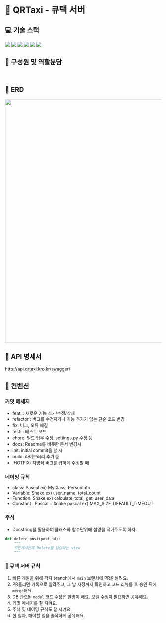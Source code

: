 # 🚖 QRTaxi - 큐택 서버

## 💻 기술 스택
<div style='flex'>
<img src="https://img.shields.io/badge/Python3.9.5-3776AB?style=for-the-badge&logo=Python&logoColor=white" >
<img src="https://img.shields.io/badge/Django-092E20?style=for-the-badge&logo=Django&logoColor=white">
<ing src="https://camo.githubusercontent.com/4590c0af4aeb1b75233885f86e80c1da8cb2afd401173a40e41370f5cad5db20/68747470733a2f2f696d672e736869656c64732e696f2f62616467652f4a57542d626c61636b3f7374796c653d666f722d7468652d6261646765266c6f676f3d4a534f4e253230776562253230746f6b656e73">

<img src="https://camo.githubusercontent.com/c1fc168684171582321954905e8b9dc4f59810243ed85e645f3b7938ee3145cb/68747470733a2f2f696d672e736869656c64732e696f2f62616467652f6d7973716c2d3434373941313f7374796c653d666f722d7468652d6261646765266c6f676f3d6d7973716c266c6f676f436f6c6f723d7768697465">
<img src="https://img.shields.io/badge/Docker-2496ED?style=for-the-badge&logo=Docker&logoColor=white">
<ing src="https://camo.githubusercontent.com/cb6a8acb6cd719636cea6cce9de8a98986f895d0a4da406400db37f4a115604c/68747470733a2f2f696d672e736869656c64732e696f2f62616467652f646f636b6572206875622d3234393645443f7374796c653d666f722d7468652d6261646765266c6f676f3d646f636b6572266c6f676f436f6c6f723d7768697465">
<img src="https://img.shields.io/badge/Amazon EC2-FF9900?style=for-the-badge&logo=Amazon EC2&logoColor=white">
<img src="https://img.shields.io/badge/Amazon RDS-527FFF?style=for-the-badge&logo=Amazon RDS&logoColor=white">
</div>

## 🚖 구성원 및 역할분담

</br>

## 🚖 ERD
<img width="785" alt="" src="https://qrtaxi.s3.ap-northeast-2.amazonaws.com/logo/erd.png">
</br>

## 🚖 API 명세서
http://api.qrtaxi.kro.kr/swagger/
</br>


## 📌 컨벤션
### 커밋 메세지
- feat: : 새로운 기능 추가/수정/삭제
- refactor : 버그를 수정하거나 기능 추가가 없는 단순 코드 변경
- fix: 버그, 오류 해결
- test: : 테스트 코드
- chore: 빌드 업무 수정, settings.py 수정 등
- docs: Readme를 비롯한 문서 변경시
- init: initial commit을 할 시
- build: 라이브러리 추가 등
- !HOTFIX: 치명적 버그를 급하게 수정할 때

### 네이밍 규칙
- class: Pascal ex) MyClass, PersonInfo
- Variable: Snake ex) user_name, total_count
- Function: Snake ex) calculate_total, get_user_data
- Constant : Pascal + Snake pascal ex) MAX_SIZE, DEFAULT_TIMEOUT
### 주석
- Docstring을 활용하여 클래스와 함수단위에 설명을 적어주도록 하자.
```python
def delete_post(post_id):
    """
    모든게시판의 Delete를 담당하는 view
    """
```

### 🚷 큐택 서버 규칙

1. 빠른 개발을 위해 각자 branch에서 `main` 브랜치에 PR을 날려요.
2. PR올리면 카톡으로 알려주고, 그 날 자정까지 확인하고 코드 리뷰를 후 승인 뒤에 `merge`해요.
3. DB 관련된 `model` 코드 수정은 한명이 해요. 모델 수정이 필요하면 공유해요.
4. 커밋 메세지를 잘 지켜요.
5. 주석 및 네이밍 규칙도 잘 지켜요.
6. 한 일과, 해야할 일을 솔직하게 공유해요.

</br>
</br>


